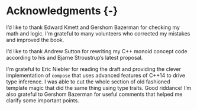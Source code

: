# Acknowledgments {-}

I’d like to thank Edward Kmett and Gershom Bazerman for checking my math
and logic. I'm grateful to many volunteers who corrected my mistakes and improved the book.

I’d like to thank Andrew Sutton for rewriting my C++ monoid concept
code according to his and Bjarne Stroustrup’s latest proposal.

I'm grateful to Eric Niebler for reading the draft and providing the
clever implementation of `compose` that uses advanced features of
C++14 to drive type inference. I was able to cut the whole section of
old fashioned template magic that did the same thing using type traits.
Good riddance!
I’m also grateful to Gershom Bazerman for useful comments that helped me clarify some important points.
